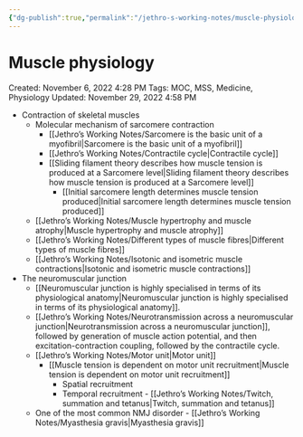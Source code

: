 ```yaml
---
{"dg-publish":true,"permalink":"/jethro-s-working-notes/muscle-physiology/","dgPassFrontmatter":true}
---
```



# Muscle physiology

Created: November 6, 2022 4:28 PM
Tags: MOC, MSS, Medicine, Physiology
Updated: November 29, 2022 4:58 PM

- Contraction of skeletal muscles
    - Molecular mechanism of sarcomere contraction
        - [[Jethro’s Working Notes/Sarcomere is the basic unit of a myofibril\|Sarcomere is the basic unit of a myofibril]]
        - [[Jethro’s Working Notes/Contractile cycle\|Contractile cycle]]
        - [[Sliding filament theory describes how muscle tension is produced at a Sarcomere level\|Sliding filament theory describes how muscle tension is produced at a Sarcomere level]]
            - [[Initial sarcomere length determines muscle tension produced\|Initial sarcomere length determines muscle tension produced]]
    - [[Jethro’s Working Notes/Muscle hypertrophy and muscle atrophy\|Muscle hypertrophy and muscle atrophy]]
    - [[Jethro’s Working Notes/Different types of muscle fibres\|Different types of muscle fibres]]
    - [[Jethro’s Working Notes/Isotonic and isometric muscle contractions\|Isotonic and isometric muscle contractions]]
- The neuromuscular junction
    - [[Neuromuscular junction is highly specialised in terms of its physiological anatomy\|Neuromuscular junction is highly specialised in terms of its physiological anatomy]].
    - [[Jethro’s Working Notes/Neurotransmission across a neuromuscular junction\|Neurotransmission across a neuromuscular junction]], followed by generation of muscle action potential, and then excitation-contraction coupling, followed by the contractile cycle.
    - [[Jethro’s Working Notes/Motor unit\|Motor unit]]
        - [[Muscle tension is dependent on motor unit recruitment\|Muscle tension is dependent on motor unit recruitment]]
            - Spatial recruitment
            - Temporal recruitment - [[Jethro’s Working Notes/Twitch, summation and tetanus\|Twitch, summation and tetanus]]
    - One of the most common NMJ disorder - [[Jethro’s Working Notes/Myasthesia gravis\|Myasthesia gravis]]